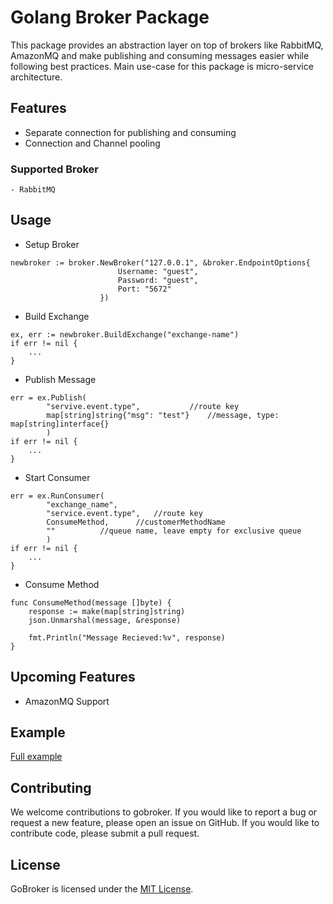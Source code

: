 # Golang Broker Package

This package provides an abstraction layer on top of brokers like RabbitMQ, AmazonMQ and make publishing and consuming messages easier while following best practices. Main use-case for this package is micro-service architecture.

## Features
- Separate connection for publishing and consuming
- Connection and Channel pooling

### Supported Broker
	- RabbitMQ

## Usage

- Setup Broker
```
newbroker := broker.NewBroker("127.0.0.1", &broker.EndpointOptions{
						Username: "guest", 
						Password: "guest", 
						Port: "5672"
					})
```

- Build Exchange
```
ex, err := newbroker.BuildExchange("exchange-name")
if err != nil {
	...
}
```

- Publish Message
```
err = ex.Publish(
		"servive.event.type", 			//route key
		map[string]string{"msg": "test"} 	//message, type: map[string]interface{}
		)
if err != nil {
	...
}	
```

- Start Consumer
```
err = ex.RunConsumer(
		"exchange_name", 
		"service.event.type", 	//route key
		ConsumeMethod, 		//customerMethodName
		"" 			//queue name, leave empty for exclusive queue
		)
if err != nil {
	...
}
```

- Consume Method
```
func ConsumeMethod(message []byte) {
	response := make(map[string]string)
	json.Unmarshal(message, &response) 

	fmt.Println("Message Recieved:%v", response)
}
```

## Upcoming Features
- AmazonMQ Support

## Example
[Full example](example/)

## Contributing
We welcome contributions to gobroker. If you would like to report a bug or request a new feature, please open an issue on GitHub. If you would like to contribute code, please submit a pull request.

## License
GoBroker is licensed under the [MIT License](license.md).